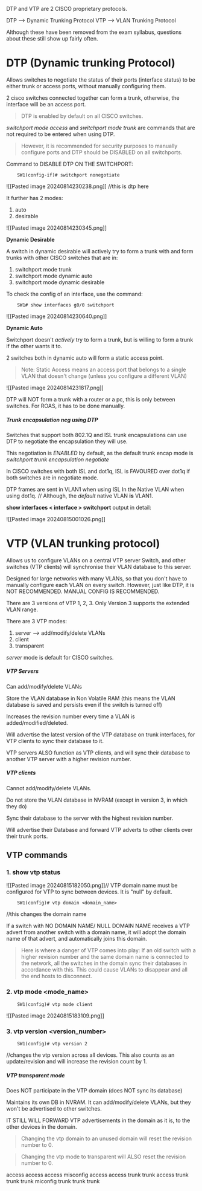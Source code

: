 DTP and VTP are 2 CISCO proprietary protocols.

DTP --> Dynamic Trunking Protocol
VTP --> VLAN Trunking Protocol

Although these have been removed from the exam syllabus, questions about these still show up fairly often.

# DTP (Dynamic trunking Protocol)

Allows switches to negotiate the status of their ports (interface status) to be either trunk or access ports, without manually configuring them.

2 cisco switches connected together can form a trunk, otherwise, the interface will be an access port.

 > DTP is enabled by default on all CISCO switches.
 

*switchport mode access* and *switchport mode trunk* are commands that are not required to be entered when using DTP.

> However, it is recommended for security purposes to manually configure ports and DTP should be DISABLED on all switchports.

Command to DISABLE DTP ON THE SWITCHPORT:

		SW1(config-if)# switchport nonegotiate


![[Pasted image 20240814230238.png]]
//this is dtp here

It further has 2 modes:
1. auto
2. desirable

![[Pasted image 20240814230345.png]]


**Dynamic Desirable**

A switch in dynamic desirable will actively try to form a trunk with and form trunks with other CISCO switches that are in:

1. switchport mode trunk 
2. switchport mode dynamic auto 
3. switchport mode dynamic desirable

To check the config of an interface, use the command:

		SW1# show interfaces g0/0 switchport

![[Pasted image 20240814230640.png]]

**Dynamic Auto**

Switchport doesn't *actively* try to form a trunk, but is willing to form a trunk if the other wants it to.

2 switches both in dynamic auto will form a static access point.

> Note:
> 	Static Access means an access port that belongs to a single VLAN that doesn't change (unless you configure a different VLAN)


![[Pasted image 20240814231817.png]]

DTP will NOT form a trunk with a router or a pc, this is only between switches. For ROAS, it has to be done manually.

##### Trunk encapsulation neg using DTP

Switches that support both 802.1Q and ISL trunk encapsulations can use DTP to negotiate the encapsulation they will use.

This negotiation is *ENABLED* by default, as the default trunk encap mode is *switchport trunk encapsulation negotiate*

In CISCO switches with both ISL and dot1q, ISL is FAVOURED over dot1q if both switches are in negotiate mode.

DTP frames are sent in VLAN1 when using ISL 
In the Native VLAN when using dot1q.
// Although, the *default* native VLAN **is** VLAN1.


**show interfaces < interface > switchport** output in detail:

![[Pasted image 20240815001026.png]]


# VTP (VLAN trunking protocol)

Allows us to configure VLANs on a central VTP server Switch, and other switches (VTP clients) will synchronise their VLAN database to this server.

Designed for large networks with many VLANs, so that you don't have to manually configure each VLAN on every switch. However, just like DTP, it is NOT RECOMMENDED. MANUAL CONFIG IS RECOMMENDED.

There are 3 versions of VTP 1, 2, 3.
Only Version 3 supports the extended VLAN range.

There are 3 VTP modes:
1. server --> add/modify/delete VLANs
2. client
3. transparent

*server* mode is default for CISCO switches.

##### VTP Servers

Can add/modify/delete VLANs

Store the VLAN database in Non Volatile RAM (this means the VLAN database is saved and persists even if the switch is turned off)

Increases the revision number every time a VLAN is added/modified/deleted.

Will advertise the latest version of the VTP database on trunk interfaces, for VTP clients to sync their database to it.

VTP servers ALSO function as VTP clients, and will sync their database to another VTP server with a higher revision number.

##### VTP clients

Cannot add/modify/delete VLANs.

Do not store the VLAN database in NVRAM (except in version 3, in which they do)

Sync their database to the server with the highest revision number.

Will advertise their Database and forward VTP adverts to other clients over their trunk ports.


## VTP commands

### 1. show vtp status

![[Pasted image 20240815182050.png]]// VTP domain name must be configured for VTP to sync between devices. It is "null" by default.


		SW1(config)# vtp domain <domain_name>
//this changes the domain name 

If a switch with NO DOMAIN NAME/ NULL  DOMAIN NAME receives a VTP advert from another switch with a domain name, it will adopt the domain name of that advert, and automatically joins this domain.


> Here is where a danger of VTP comes into play:
> 	If an old switch with a higher revision  number and the same domain name is connected to the network, all the switches in the domain sync their databases in accordance with this.
> 	This could cause VLANs to disappear and all the end hosts to disconnect.

### 2. vtp mode <mode_name>

		SW1(config)# vtp mode client

![[Pasted image 20240815183109.png]]

### 3. vtp version <version_number>

		SW1(config)# vtp version 2
//changes the vtp version across all devices.
This also counts as an update/revision and will increase the revision count by 1.


##### VTP transparent mode

Does NOT participate in the VTP domain (does NOT sync its database)

Maintains its own DB in NVRAM. It can add/modify/delete VLANs, but they won't be advertised to other switches.

IT STILL WILL FORWARD VTP advertisements in the domain as it is, to the other devices in the domain.


> Changing the vtp domain to an unused domain will reset the revision number to 0.

> Changing the vtp mode to transparent will ALSO reset the revision number to 0.






access access access misconfig
access access trunk trunk
access trunk trunk trunk
miconfig trunk trunk trunk